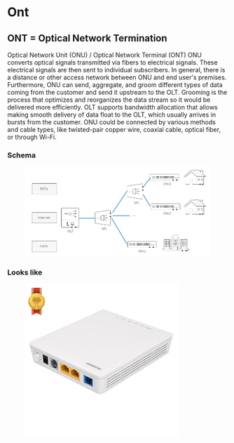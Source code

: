# Ont
## ONT = Optical Network Termination

Optical Network Unit (ONU) / Optical Network Terminal (ONT)
ONU converts optical signals transmitted via fibers to electrical signals. These electrical signals are then sent to individual subscribers. In general, there is a distance or other access network between ONU and end user's premises. Furthermore, ONU can send, aggregate, and groom different types of data coming from the customer and send it upstream to the OLT. Grooming is the process that optimizes and reorganizes the data stream so it would be delivered more efficiently. OLT supports bandwidth allocation that allows making smooth delivery of data float to the OLT, which usually arrives in bursts from the customer. ONU could be connected by various methods and cable types, like twisted-pair copper wire, coaxial cable, optical fiber, or through Wi-Fi.

### Schema
<figure>
  <img src ="../image/ont.jpg" />
</figure>

### Looks like
<figure>
  <img src ="../image/ont2.jpg" />
</figure>

